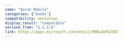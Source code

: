 ```yaml
---
name: "Quran Mobile"
categories: ['books']
compatibility: emulation
display_result: "Compatible"
version_from: "1.1.3.0"
link: https://apps.microsoft.com/detail/9NBLGGH525BJ
---
```

